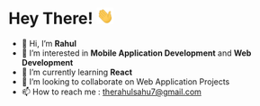 # Hey There! <img src="https://github.com/therahulsahu/therahulsahu/blob/main/gifs/hi.gif" width="30px" />

- 👋 Hi, I’m **Rahul**
- 👀 I’m interested in **Mobile Application Development** and **Web Development**
- 🌱 I’m currently learning **React**
- 💞️ I’m looking to collaborate on Web Application Projects
- 📫 How to reach me : therahulsahu7@gmail.com

<!---
therahulsahu/therahulsahu is a ✨ special ✨ repository because its `README.md` (this file) appears on your GitHub profile.
You can click the Preview link to take a look at your changes.
--->
